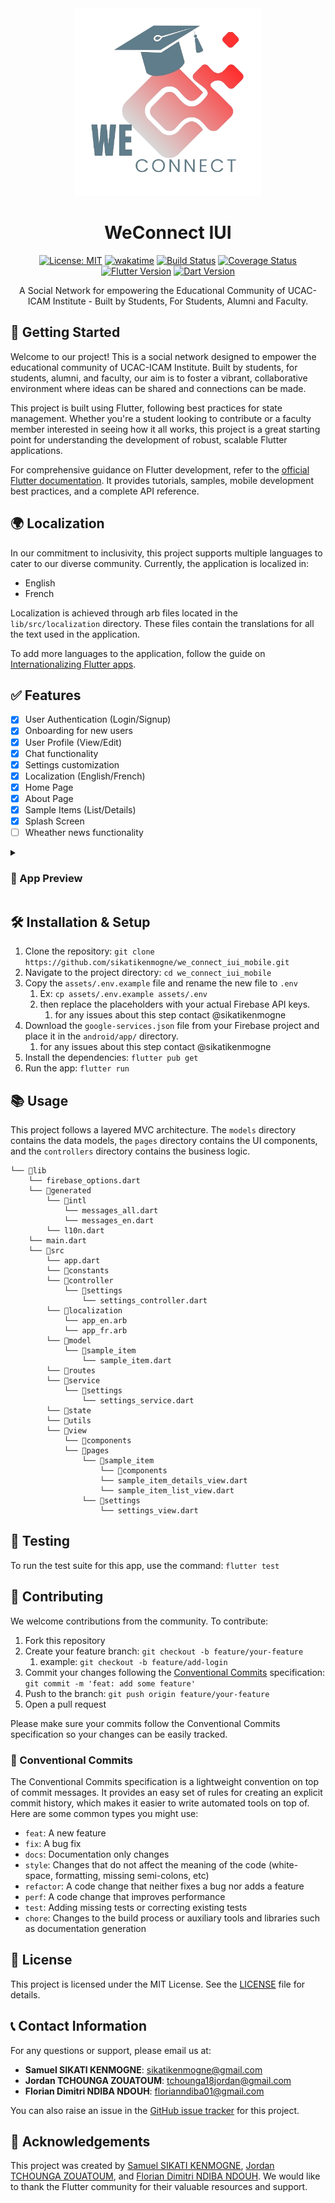
<div align="center">
<img src="assets\images\logo\4-no_bg.png" width="300px">

<h1 align="center"> 
WeConnect IUI
</h1>

<div align="center">

[![License: MIT](https://img.shields.io/badge/License-MIT-yellow.svg)](https://opensource.org/licenses/MIT)
[![wakatime](https://wakatime.com/badge/github/sikatikenmogne/WeConnect-IUI-mobile.svg)](https://wakatime.com/badge/github/sikatikenmogne/WeConnect-IUI-mobile)
[![Build Status](https://img.shields.io/badge/build-passing-brightgreen)](#)
[![Coverage Status](https://img.shields.io/badge/coverage-100%25-brightgreen)](#)
[![Flutter Version](https://img.shields.io/badge/flutter-v3.19.0-blue)](https://flutter.dev)
[![Dart Version](https://img.shields.io/badge/dart-v3.4.1-blue)](https://dart.dev)
<!-- [![Contributors](https://img.shields.io/github/contributors/sikatikenmogne/WeConnect-IUI-mobile)](https://github.com/sikatikenmogne/WeConnect-IUI-mobile/graphs/contributors)
[![Forks](https://img.shields.io/github/forks/sikatikenmogne/WeConnect-IUI-mobile)](https://github.com/sikatikenmogne/WeConnect-IUI-mobile/network/members)
[![Issues](https://img.shields.io/github/issues/sikatikenmogne/WeConnect-IUI-mobile)](https://github.com/sikatikenmogne/WeConnect-IUI-mobile/issues)
[![Pull Requests](https://img.shields.io/github/issues-pr/sikatikenmogne/WeConnect-IUI-mobile)](https://github.com/sikatikenmogne/WeConnect-IUI-mobile/pulls) -->

</div>

A Social Network for empowering the Educational Community of UCAC-ICAM Institute - Built by Students, For Students, Alumni and Faculty.

</div>

## 🚀 Getting Started

Welcome to our project! This is a social network designed to empower the educational community of UCAC-ICAM Institute. Built by students, for students, alumni, and faculty, our aim is to foster a vibrant, collaborative environment where ideas can be shared and connections can be made.

This project is built using Flutter, following best practices for state management. Whether you're a student looking to contribute or a faculty member interested in seeing how it all works, this project is a great starting point for understanding the development of robust, scalable Flutter applications.

For comprehensive guidance on Flutter development, refer to the [official Flutter documentation](https://flutter.dev/docs). It provides tutorials, samples, mobile development best practices, and a complete API reference.

## 🌍 Localization

In our commitment to inclusivity, this project supports multiple languages to cater to our diverse community. Currently, the application is localized in:

- English
- French

Localization is achieved through arb files located in the `lib/src/localization` directory. These files contain the translations for all the text used in the application.

To add more languages to the application, follow the guide on [Internationalizing Flutter apps](https://flutter.dev/docs/development/accessibility-and-localization/internationalization).

## ✅ Features

- [x] User Authentication (Login/Signup)
- [x] Onboarding for new users
- [x] User Profile (View/Edit)
- [x] Chat functionality
- [x] Settings customization
- [x] Localization (English/French)
- [x] Home Page
- [x] About Page
- [x] Sample Items (List/Details)
- [x] Splash Screen
- [ ] Wheather news functionality

<details>
<summary><h3>📸 App Preview</h3></summary>
<div align="center">
    <img src=".github/readme_assets/WhatsApp Image 2024-06-03 at 04.11.14.jpeg" width="300px">
    <img src=".github/readme_assets/WhatsApp Image 2024-06-03 at 04.18.26.jpeg" width="300px">
    <img src=".github/readme_assets/Screen_recording_20240605_202921.webm" width="300px">
    <img src=".github/readme_assets/WhatsApp Image 2024-06-03 at 04.09.57.jpeg" width="300px">
    <img src=".github/readme_assets/Screenshot_20240605_055916.png" width="300px">
    <img src=".github/readme_assets/Screenshot_20240607_102804.png" width="300px">
    <img src=".github/readme_assets/Screenshot_20240607_102840.png" width="300px">
</div>
</details>

## 🛠️ Installation & Setup

1. Clone the repository: `git clone https://github.com/sikatikenmogne/we_connect_iui_mobile.git`
2. Navigate to the project directory: `cd we_connect_iui_mobile`
3. Copy the `assets/.env.example` file and rename the new file to `.env`
   1. Ex: `cp assets/.env.example assets/.env`
   2. then replace the placeholders with your actual Firebase API keys.
      1. for any issues about this step contact @sikatikenmogne
4. Download the `google-services.json` file from your Firebase project and place it in the `android/app/` directory.
   1. for any issues about this step contact @sikatikenmogne
5. Install the dependencies: `flutter pub get`
6. Run the app: `flutter run`

## 📚 Usage

This project follows a layered MVC architecture. The `models` directory contains the data models, the `pages` directory contains the UI components, and the `controllers` directory contains the business logic.

```text
└── 📁lib
    └── firebase_options.dart
    └── 📁generated
        └── 📁intl
            └── messages_all.dart
            └── messages_en.dart
        └── l10n.dart
    └── main.dart
    └── 📁src
        └── app.dart
        └── 📁constants
        └── 📁controller
            └── 📁settings
                └── settings_controller.dart
        └── 📁localization
            └── app_en.arb
            └── app_fr.arb
        └── 📁model
            └── 📁sample_item
                └── sample_item.dart
        └── 📁routes
        └── 📁service
            └── 📁settings
                └── settings_service.dart
        └── 📁state
        └── 📁utils
        └── 📁view
            └── 📁components
            └── 📁pages
                └── 📁sample_item
                    └── 📁components
                    └── sample_item_details_view.dart
                    └── sample_item_list_view.dart
                └── 📁settings
                    └── settings_view.dart
```

## 🧪 Testing

To run the test suite for this app, use the command: `flutter test`

## 📝 Contributing

We welcome contributions from the community. To contribute:

1. Fork this repository
2. Create your feature branch: `git checkout -b feature/your-feature`
   1. example: `git checkout -b feature/add-login`
3. Commit your changes following the [Conventional Commits](https://www.conventionalcommits.org/) specification: `git commit -m 'feat: add some feature'`
4. Push to the branch: `git push origin feature/your-feature`
5. Open a pull request

Please make sure your commits follow the Conventional Commits specification so your changes can be easily tracked.

### :bookmark: Conventional Commits

The Conventional Commits specification is a lightweight convention on top of commit messages. It provides an easy set of rules for creating an explicit commit history, which makes it easier to write automated tools on top of. Here are some common types you might use:

- `feat`: A new feature
- `fix`: A bug fix
- `docs`: Documentation only changes
- `style`: Changes that do not affect the meaning of the code (white-space, formatting, missing semi-colons, etc)
- `refactor`: A code change that neither fixes a bug nor adds a feature
- `perf`: A code change that improves performance
- `test`: Adding missing tests or correcting existing tests
- `chore`: Changes to the build process or auxiliary tools and libraries such as documentation generation

## 📜 License

This project is licensed under the MIT License. See the [LICENSE](LICENSE) file for details.

## 📞 Contact Information

For any questions or support, please email us at:

- **Samuel SIKATI KENMOGNE**: [sikatikenmogne@gmail.com](mailto:sikatikenmogne@gmail.com)
- **Jordan TCHOUNGA ZOUATOUM**: [tchounga18jordan@gmail.com](mailto:tchounga18jordan@gmail.com)
- **Florian Dimitri NDIBA NDOUH**: [florianndiba01@gmail.com](mailto:florianndiba01@gmail.com)

You can also raise an issue in the [GitHub issue tracker](https://github.com/sikatikenmogne/WeConnect-IUI-mobile/issues) for this project.

## 🙏 Acknowledgements

This project was created by [Samuel SIKATI KENMOGNE]([github.c](https://github.com/sikatikenmogne)), [Jordan TCHOUNGA ZOUATOUM](https://github.com/Mr-Tchounga), and [Florian Dimitri NDIBA NDOUH](https://github.com/Flo-Dim). We would like to thank the Flutter community for their valuable resources and support.
